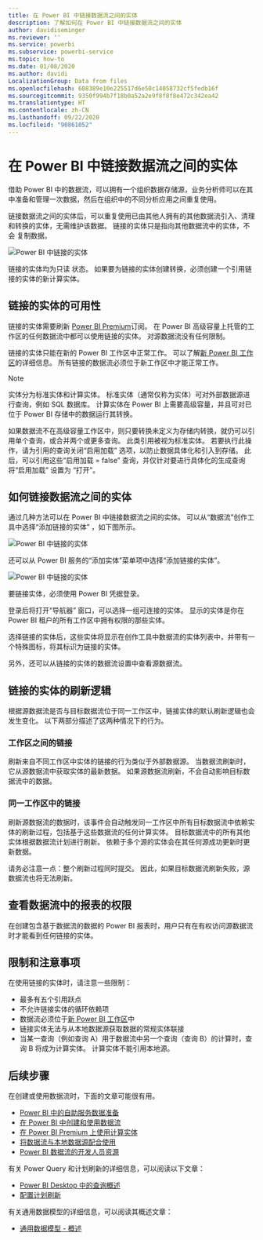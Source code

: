 ```yaml
---
title: 在 Power BI 中链接数据流之间的实体
description: 了解如何在 Power BI 中链接数据流之间的实体
author: davidiseminger
ms.reviewer: ''
ms.service: powerbi
ms.subservice: powerbi-service
ms.topic: how-to
ms.date: 01/08/2020
ms.author: davidi
LocalizationGroup: Data from files
ms.openlocfilehash: 608389e10e225517d6e50c14058732cf5fedb16f
ms.sourcegitcommit: 9350f994b7f18b0a52a2e9f8f8f8e472c342ea42
ms.translationtype: HT
ms.contentlocale: zh-CN
ms.lasthandoff: 09/22/2020
ms.locfileid: "90861052"
---
```

# <a name="link-entities-between-dataflows-in-power-bi"></a>在 Power BI 中链接数据流之间的实体

借助 Power BI 中的数据流，可以拥有一个组织数据存储源，业务分析师可以在其中准备和管理一次数据，然后在组织中的不同分析应用之间重复使用。 

链接数据流之间的实体后，可以重复使用已由其他人拥有的其他数据流引入、清理和转换的实体，无需维护该数据。 链接的实体只是指向其他数据流中的实体，不会  复制数据。

![Power BI 中链接的实体](media/service-dataflows-linked-entities/linked-entities_00.png)

链接的实体均为只读  状态。 如果要为链接的实体创建转换，必须创建一个引用链接的实体的新计算实体。

## <a name="linked-entity-availability"></a>链接的实体的可用性

链接的实体需要刷新 [Power BI Premium](../admin/service-premium-what-is.md)订阅。 在 Power BI 高级容量上托管的工作区的任何数据流中都可以使用链接的实体。 对源数据流没有任何限制。

链接的实体只能在新的 Power BI 工作区中正常工作。 可以了解[新 Power BI 工作区](../collaborate-share/service-create-the-new-workspaces.md)的详细信息。 所有链接的数据流必须位于新工作区中才能正常工作。

> [!NOTE]
> 实体分为标准实体和计算实体。 标准实体（通常仅称为实体）可对外部数据源进行查询，例如 SQL 数据库。 计算实体在 Power BI 上需要高级容量，并且可对已位于 Power BI 存储中的数据运行其转换。 
>
>如果数据流不在高级容量工作区中，则只要转换未定义为存储内转换，就仍可以引用单个查询，或合并两个或更多查询。 此类引用被视为标准实体。 若要执行此操作，请为引用的查询关闭“启用加载”  选项，以防止数据具体化和引入到存储。 此后，可以引用这些“启用加载 = false”  查询，并仅针对要进行具体化的生成查询将“启用加载”  设置为  “打开”。


## <a name="how-to-link-entities-between-dataflows"></a>如何链接数据流之间的实体

通过几种方法可以在 Power BI 中链接数据流之间的实体。 可以从“数据流”创作工具中选择“添加链接的实体”  ，如下图所示。 

![Power BI 中链接的实体](media/service-dataflows-linked-entities/linked-entities_00.png)

还可以从 Power BI 服务的“添加实体”菜单项中选择“添加链接的实体”。

![Power BI 中链接的实体](media/service-dataflows-linked-entities/linked-entities_01.png)

要链接实体，必须使用 Power BI 凭据登录。

登录后将打开“导航器”  窗口，可以选择一组可连接的实体。 显示的实体是你在 Power BI 租户的所有工作区中拥有权限的那些实体。 

选择链接的实体后，这些实体将显示在创作工具中数据流的实体列表中，并带有一个特殊图标，将其标识为链接的实体。

另外，还可以从链接的实体的数据流设置中查看源数据流。

## <a name="refresh-logic-of-linked-entities"></a>链接的实体的刷新逻辑
根据源数据流是否与目标数据流位于同一工作区中，链接实体的默认刷新逻辑也会发生变化。 以下两部分描述了这两种情况下的行为。

### <a name="links-between-workspaces"></a>工作区之间的链接

刷新来自不同工作区中实体的链接的行为类似于外部数据源。 当数据流刷新时，它从源数据流中获取实体的最新数据。 如果源数据流刷新，不会自动影响目标数据流中的数据。

### <a name="links-in-the-same-workspace"></a>同一工作区中的链接

刷新源数据流的数据时，该事件会自动触发同一工作区中所有目标数据流中依赖实体的刷新过程，包括基于这些数据流的任何计算实体。 目标数据流中的所有其他实体根据数据流计划进行刷新。 依赖于多个源的实体会在其任何源成功更新时更新数据。

请务必注意一点：整个刷新过程同时提交。 因此，如果目标数据流刷新失败，源数据流也将无法刷新。

## <a name="permissions-when-viewing-reports-from-dataflows"></a>查看数据流中的报表的权限

在创建包含基于数据流的数据的 Power BI 报表时，用户只有在有权访问源数据流时才能看到任何链接的实体。

## <a name="limitations-and-considerations"></a>限制和注意事项

在使用链接的实体时，请注意一些限制：

* 最多有五个引用跃点
* 不允许链接实体的循环依赖项
* 数据流必须位于[新 Power BI 工作区](../collaborate-share/service-create-the-new-workspaces.md)中
* 链接实体无法与从本地数据源获取数据的常规实体联接
* 当某一查询（例如查询 A）用于数据流中另一个查询（查询 B）的计算时，查询 B 将成为计算实体。 计算实体不能引用本地源。


## <a name="next-steps"></a>后续步骤

在创建或使用数据流时，下面的文章可能很有用。 

* [Power BI 中的自助服务数据准备](service-dataflows-overview.md)
* [在 Power BI 中创建和使用数据流](service-dataflows-create-use.md)
* [在 Power BI Premium 上使用计算实体](service-dataflows-computed-entities-premium.md)
* [将数据流与本地数据源配合使用](service-dataflows-on-premises-gateways.md)
* [Power BI 数据流的开发人员资源](service-dataflows-developer-resources.md)

有关 Power Query 和计划刷新的详细信息，可以阅读以下文章：
* [Power BI Desktop 中的查询概述](desktop-query-overview.md)
* [配置计划刷新](../connect-data/refresh-scheduled-refresh.md)

有关通用数据模型的详细信息，可以阅读其概述文章：
* [通用数据模型 - 概述](/powerapps/common-data-model/overview)